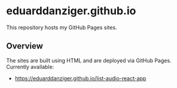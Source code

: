 # eduarddanziger.github.io

This repository hosts my GitHub Pages sites.

## Overview

The sites are built using HTML and are deployed via GitHub Pages. Currently available:
* https://eduarddanziger.github.io/list-audio-react-app
